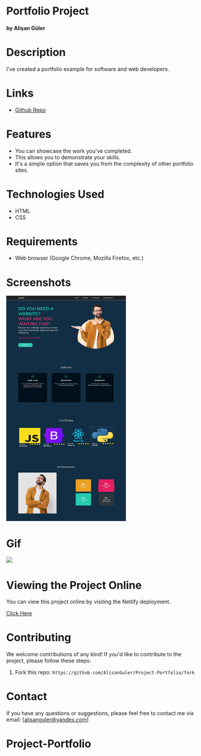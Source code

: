 # Portfolio Project #

#### by Alişan Güler

# Description

I've created a portfolio example for software and web developers.

# Links

- [Github Repo](https://github.com/AlisanGuler/Project-Portfolio)

# Features

- You can showcase the work you've completed.
- This allows you to demonstrate your skills.
- It's a simple option that saves you from the complexity of other portfolio sites.

# Technologies Used

- HTML
- CSS

# Requirements

- Web browser (Google Chrome, Mozilla Firefox, etc.)


# Screenshots

<img src="\img\Site foto.png" max-width="100%" height="600" >

# Gif

<img src="\img\Site Gif.gif" max-width="100%" height="auto" >


# Viewing the Project Online

You can view this project online by visiting the Netlify deployment.

<a href="https://alisangulerportfolio.netlify.app/"> Click Here </a>

# Contributing

We welcome contributions of any kind! If you'd like to contribute to the project, please follow these steps:

1. Fork this repo: `https://github.com/AlisanGuler/Project-Portfolio/fork`

# Contact

If you have any questions or suggestions, please feel free to contact me via email: [alisanguler@yandex.com]
# Project-Portfolio
